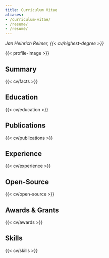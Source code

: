 ```yaml
---
title: Curriculum Vitae
aliases:
- /curriculum-vitae/
- /resume/
- /resumé/
---
```


<cite>Jan Heinrich Reimer, {{< cv/highest-degree >}}</cite>

{{< profile-image >}}

<section>

## Summary

{{< cv/facts >}}

</section>

<section>

## Education

{{< cv/education >}}

</section>

<section>

## Publications

{{< cv/publications >}}

</section>

<section>

## Experience

{{< cv/experience >}}

</section>

<section>

## Open-Source

{{< cv/open-source >}}

</section>

<section>

## Awards & Grants

{{< cv/awards >}}

</section>

<section>

## Skills

{{< cv/skills >}}

</section>
